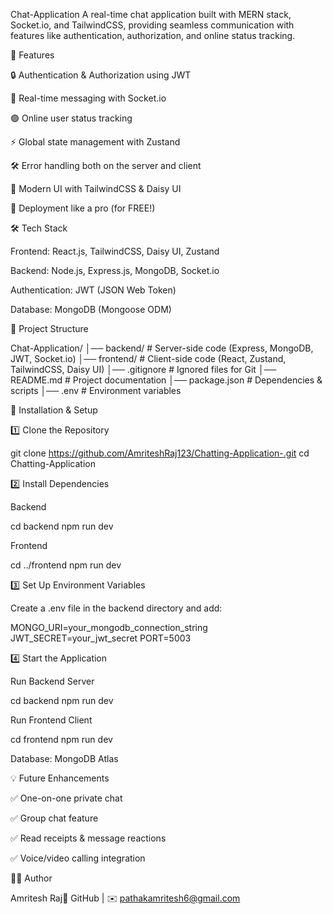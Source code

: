 Chat-Application
A real-time chat application built with MERN stack, Socket.io, and TailwindCSS, providing seamless communication with features like authentication, authorization, and online status tracking.

🌟 Features

🔒 Authentication & Authorization using JWT

💬 Real-time messaging with Socket.io

🟢 Online user status tracking

⚡ Global state management with Zustand

🛠 Error handling both on the server and client

🎨 Modern UI with TailwindCSS & Daisy UI

🚀 Deployment like a pro (for FREE!)

🛠 Tech Stack

Frontend: React.js, TailwindCSS, Daisy UI, Zustand

Backend: Node.js, Express.js, MongoDB, Socket.io

Authentication: JWT (JSON Web Token)

Database: MongoDB (Mongoose ODM)

📂 Project Structure

Chat-Application/ │── backend/ # Server-side code (Express, MongoDB, JWT, Socket.io) │── frontend/ # Client-side code (React, Zustand, TailwindCSS, Daisy UI) │── .gitignore # Ignored files for Git │── README.md # Project documentation │── package.json # Dependencies & scripts │── .env # Environment variables

🚀 Installation & Setup

1️⃣ Clone the Repository

git clone https://github.com/AmriteshRaj123/Chatting-Application-.git cd Chatting-Application

2️⃣ Install Dependencies

Backend

cd backend npm run dev

Frontend

cd ../frontend npm run dev

3️⃣ Set Up Environment Variables

Create a .env file in the backend directory and add:

MONGO_URI=your_mongodb_connection_string JWT_SECRET=your_jwt_secret PORT=5003

4️⃣ Start the Application

Run Backend Server

cd backend npm run dev

Run Frontend Client

cd frontend npm run dev

Database: MongoDB Atlas

💡 Future Enhancements

✅ One-on-one private chat

✅ Group chat feature

✅ Read receipts & message reactions

✅ Voice/video calling integration

🧑‍💻 Author

Amritesh Raj🔗 GitHub | ✉️ pathakamritesh6@gmail.com
